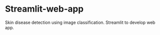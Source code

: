 # Streamlit-web-app
Skin disease detection using image classification. Streamlit to develop web app.
